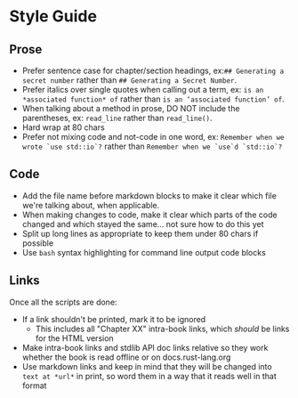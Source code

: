 # Style Guide

## Prose

- Prefer sentence case for chapter/section headings, ex:`## Generating a secret
  number` rather than `## Generating a Secret Number`.
- Prefer italics over single quotes when calling out a term, ex: `is an
  *associated function* of` rather than `is an ‘associated function’ of`.
- When talking about a method in prose, DO NOT include the parentheses, ex:
  `read_line` rather than `read_line()`.
- Hard wrap at 80 chars
- Prefer not mixing code and not-code in one word, ex: ``Remember when we wrote
  `use std::io`?`` rather than ``Remember when we `use`d `std::io`?``

## Code

- Add the file name before markdown blocks to make it clear which file we're
  talking about, when applicable.
- When making changes to code, make it clear which parts of the code changed
  and which stayed the same... not sure how to do this yet
- Split up long lines as appropriate to keep them under 80 chars if possible
- Use `bash` syntax highlighting for command line output code blocks

## Links

Once all the scripts are done:

- If a link shouldn't be printed, mark it to be ignored
  - This includes all "Chapter XX" intra-book links, which *should* be links
    for the HTML version
- Make intra-book links and stdlib API doc links relative so they work whether
  the book is read offline or on docs.rust-lang.org
- Use markdown links and keep in mind that they will be changed into `text at
  *url*` in print, so word them in a way that it reads well in that format
